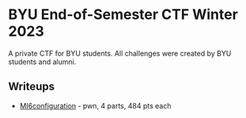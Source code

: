 # BYU End-of-Semester CTF Winter 2023

A private CTF for BYU students.  All challenges were created by BYU students and alumni.

## Writeups
- [MI6configuration](./byuctf-w23/mi6configuration/) - pwn, 4 parts, 484 pts each
